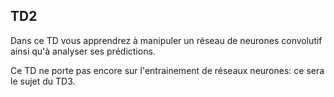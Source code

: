 ## TD2

Dans ce TD vous apprendrez à manipuler un réseau de neurones convolutif ainsi qu'à analyser ses prédictions.

Ce TD ne porte pas encore sur l'entrainement de réseaux neurones: ce sera le sujet du TD3.
